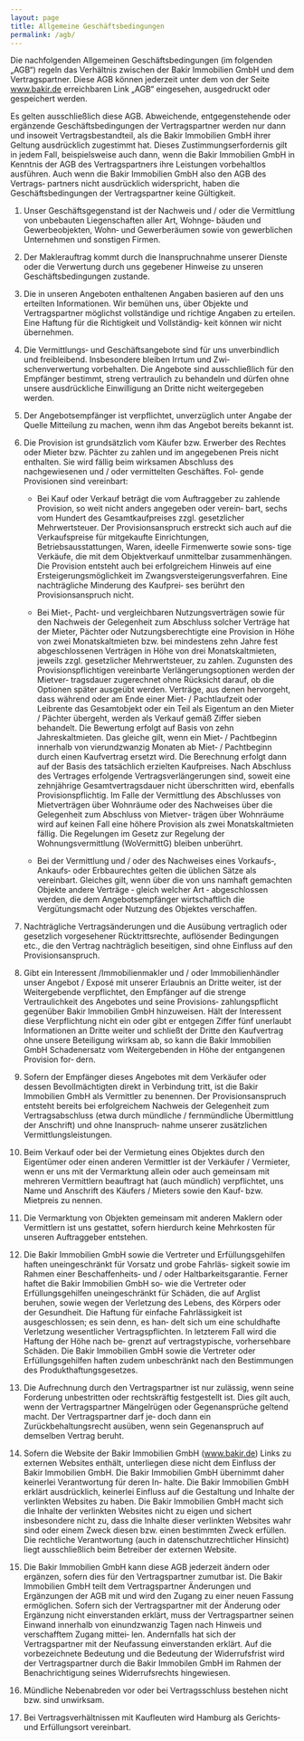 ```yaml
---
layout: page
title: Allgemeine Geschäftsbedingungen
permalink: /agb/
---
```


Die nachfolgenden Allgemeinen Geschäftsbedingungen (im folgenden „AGB“) regeln das Verhältnis zwischen der Bakir Immobilien GmbH und dem Vertragspartner. Diese AGB können jederzeit unter dem von der Seite www.bakir.de erreichbaren Link „AGB“ eingesehen, ausgedruckt oder gespeichert werden.

Es gelten ausschließlich diese AGB. Abweichende, entgegenstehende oder ergänzende Geschäftsbedingungen der Vertragspartner werden nur dann und insoweit Vertragsbestandteil, als die Bakir Immobilien GmbH ihrer Geltung ausdrücklich zugestimmt hat. Dieses Zustimmungserfordernis gilt in jedem Fall, beispielsweise auch dann, wenn die Bakir Immobilien GmbH in Kenntnis der AGB des Vertragspartners ihre Leistungen vorbehaltlos ausführen. Auch wenn die Bakir Immobilien GmbH also den AGB des Vertrags‐ partners nicht ausdrücklich widerspricht, haben die Geschäftsbedingungen der Vertragspartner keine Gültigkeit.

1. Unser Geschäftsgegenstand ist der Nachweis und / oder die Vermittlung von unbebauten Liegenschaften aller Art, Wohnge‐ bäuden und Gewerbeobjekten, Wohn‐ und Gewerberäumen sowie von gewerblichen Unternehmen und sonstigen Firmen.

2. Der Maklerauftrag kommt durch die Inanspruchnahme unserer Dienste oder die Verwertung durch uns gegebener Hinweise zu unseren Geschäftsbedingungen zustande.

3. Die in unseren Angeboten enthaltenen Angaben basieren auf den uns erteilten Informationen. Wir bemühen uns, über Objekte und Vertragspartner möglichst vollständige und richtige Angaben zu erteilen. Eine Haftung für die Richtigkeit und Vollständig‐ keit können wir nicht übernehmen.

4. Die Vermittlungs‐ und Geschäftsangebote sind für uns unverbindlich und freibleibend. Insbesondere bleiben Irrtum und Zwi‐ schenverwertung vorbehalten. Die Angebote sind ausschließlich für den Empfänger bestimmt, streng vertraulich zu behandeln und dürfen ohne unsere ausdrückliche Einwilligung an Dritte nicht weitergegeben werden.

5. Der Angebotsempfänger ist verpflichtet, unverzüglich unter Angabe der Quelle Mitteilung zu machen, wenn ihm das Angebot bereits bekannt ist.

6. Die Provision ist grundsätzlich vom Käufer bzw. Erwerber des Rechtes oder Mieter bzw. Pächter zu zahlen und im angegebenen Preis nicht enthalten. Sie wird fällig beim wirksamen Abschluss des nachgewiesenen und / oder vermittelten Geschäftes. Fol‐ gende Provisionen sind vereinbart:

	- Bei Kauf oder Verkauf beträgt die vom Auftraggeber zu zahlende Provision, so weit nicht anders angegeben oder verein‐ bart, sechs vom Hundert des Gesamtkaufpreises zzgl. gesetzlicher Mehrwertsteuer. Der Provisionsanspruch erstreckt sich auch auf die Verkaufspreise für mitgekaufte Einrichtungen, Betriebsausstattungen, Waren, ideelle Firmenwerte sowie sons‐ tige Verkäufe, die mit dem Objektverkauf unmittelbar zusammenhängen. Die Provision entsteht auch bei erfolgreichem Hinweis auf eine Ersteigerungsmöglichkeit im Zwangsversteigerungsverfahren. Eine nachträgliche Minderung des Kaufprei‐ ses berührt den Provisionsanspruch nicht.

	- Bei Miet‐, Pacht‐ und vergleichbaren Nutzungsverträgen sowie für den Nachweis der Gelegenheit zum Abschluss solcher Verträge hat der Mieter, Pächter oder Nutzungsberechtigte eine Provision in Höhe von zwei Monatskaltmieten bzw. bei mindestens zehn Jahre fest abgeschlossenen Verträgen in Höhe von drei Monatskaltmieten, jeweils zzgl. gesetzlicher Mehrwertsteuer, zu zahlen. Zugunsten des Provisionspflichtigen vereinbarte Verlängerungsoptionen werden der Mietver‐ tragsdauer zugerechnet ohne Rücksicht darauf, ob die Optionen später ausgeübt werden. Verträge, aus denen hervorgeht, dass während oder am Ende einer Miet‐ / Pachtlaufzeit oder Leibrente das Gesamtobjekt oder ein Teil als Eigentum an den Mieter / Pächter übergeht, werden als Verkauf gemäß Ziffer sieben behandelt. Die Bewertung erfolgt auf Basis von zehn Jahreskaltmieten. Das gleiche gilt, wenn ein Miet‐ / Pachtbeginn innerhalb von vierundzwanzig Monaten ab Miet‐ / Pachtbeginn durch einen Kaufvertrag ersetzt wird. Die Berechnung erfolgt dann auf der Basis des tatsächlich erzielten Kaufpreises. Nach Abschluss des Vertrages erfolgende Vertragsverlängerungen sind, soweit eine zehnjährige Gesamtvertragsdauer nicht überschritten wird, ebenfalls Provisionspflichtig. Im Falle der Vermittlung des Abschlusses von Mietverträgen über Wohnräume oder des Nachweises über die Gelegenheit zum Abschluss von Mietver‐ trägen über Wohnräume wird auf keinen Fall eine höhere Provision als zwei Monatskaltmieten fällig. Die Regelungen im Gesetz zur Regelung der Wohnungsvermittlung (WoVermittG) bleiben unberührt.

	- Bei der Vermittlung und / oder des Nachweises eines Vorkaufs‐, Ankaufs‐ oder Erbbaurechtes gelten die üblichen Sätze als vereinbart. Gleiches gilt, wenn über die von uns namhaft gemachten Objekte andere Verträge ‐ gleich welcher Art ‐ abgeschlossen werden, die dem Angebotsempfänger wirtschaftlich die Vergütungsmacht oder Nutzung des Objektes verschaffen.

7. Nachträgliche Vertragsänderungen und die Ausübung vertraglich oder gesetzlich vorgesehener Rücktrittsrechte, auflösender Bedingungen etc., die den Vertrag nachträglich beseitigen, sind ohne Einfluss auf den Provisionsanspruch.

8. Gibt ein Interessent /Immobilienmakler und / oder Immobilienhändler unser Angebot / Exposé mit unserer Erlaubnis an Dritte weiter, ist der Weitergebende verpflichtet, den Empfänger auf die strenge Vertraulichkeit des Angebotes und seine Provisions‐ zahlungspflicht gegenüber Bakir Immobilien GmbH hinzuweisen. Hält der Interessent diese Verpflichtung nicht ein oder gibt er entgegen Ziffer fünf unerlaubt Informationen an Dritte weiter und schließt der Dritte den Kaufvertrag ohne unsere Beteiligung wirksam ab, so kann die Bakir Immobilien GmbH Schadenersatz vom Weitergebenden in Höhe der entgangenen Provision for‐ dern.

9. Sofern der Empfänger dieses Angebotes mit dem Verkäufer oder dessen Bevollmächtigten direkt in Verbindung tritt, ist die Bakir Immobilien GmbH als Vermittler zu benennen. Der Provisionsanspruch entsteht bereits bei erfolgreichem Nachweis der Gelegenheit zum Vertragsabschluss (etwa durch mündliche / fernmündliche Übermittlung der Anschrift) und ohne Inanspruch‐ nahme unserer zusätzlichen Vermittlungsleistungen.

10. Beim Verkauf oder bei der Vermietung eines Objektes durch den Eigentümer oder einen anderen Vermittler ist der Verkäufer / Vermieter, wenn er uns mit der Vermarktung allein oder auch gemeinsam mit mehreren Vermittlern beauftragt hat (auch mündlich) verpflichtet, uns Name und Anschrift des Käufers / Mieters sowie den Kauf‐ bzw. Mietpreis zu nennen.

11. Die Vermarktung von Objekten gemeinsam mit anderen Maklern oder Vermittlern ist uns gestattet, sofern hierdurch keine Mehrkosten für unseren Auftraggeber entstehen.

12. Die Bakir Immobilien GmbH sowie die Vertreter und Erfüllungsgehilfen haften uneingeschränkt für Vorsatz und grobe Fahrläs‐ sigkeit sowie im Rahmen einer Beschaffenheits‐ und / oder Haltbarkeitsgarantie. Ferner haftet die Bakir Immobilien GmbH so‐ wie die Vertreter oder Erfüllungsgehilfen uneingeschränkt für Schäden, die auf Arglist beruhen, sowie wegen der Verletzung des Lebens, des Körpers oder der Gesundheit. Die Haftung für einfache Fahrlässigkeit ist ausgeschlossen; es sein denn, es han‐ delt sich um eine schuldhafte Verletzung wesentlicher Vertragspflichten. In letzterem Fall wird die Haftung der Höhe nach be‐ grenzt auf vertragstypische, vorhersehbare Schäden. Die Bakir Immobilien GmbH sowie die Vertreter oder Erfüllungsgehilfen haften zudem unbeschränkt nach den Bestimmungen des Produkthaftungsgesetzes.

13. Die Aufrechnung durch den Vertragspartner ist nur zulässig, wenn seine Forderung unbestritten oder rechtskräftig festgestellt ist. Dies gilt auch, wenn der Vertragspartner Mängelrügen oder Gegenansprüche geltend macht. Der Vertragspartner darf je‐ doch dann ein Zurückbehaltungsrecht ausüben, wenn sein Gegenanspruch auf demselben Vertrag beruht.

14. Sofern die Website der Bakir Immobilien GmbH (www.bakir.de) Links zu externen Websites enthält, unterliegen diese nicht dem Einfluss der Bakir Immobilien GmbH. Die Bakir Immobilien GmbH übernimmt daher keinerlei Verantwortung für deren In‐ halte. Die Bakir Immobilien GmbH erklärt ausdrücklich, keinerlei Einfluss auf die Gestaltung und Inhalte der verlinkten Websites zu haben. Die Bakir Immobilien GmbH macht sich die Inhalte der verlinkten Websites nicht zu eigen und sichert insbesondere nicht zu, dass die Inhalte dieser verlinkten Websites wahr sind oder einem Zweck diesen bzw. einen bestimmten Zweck erfüllen. Die rechtliche Verantwortung (auch in datenschutzrechtlicher Hinsicht) liegt ausschließlich beim Betreiber der externen Website.

15. Die Bakir Immobilien GmbH kann diese AGB jederzeit ändern oder ergänzen, sofern dies für den Vertragspartner zumutbar ist. Die Bakir Immobilien GmbH teilt dem Vertragspartner Änderungen und Ergänzungen der AGB mit und wird den Zugang zu einer neuen Fassung ermöglichen. Sofern sich der Vertragspartner mit der Änderung oder Ergänzung nicht einverstanden erklärt, muss der Vertragspartner seinen Einwand innerhalb von einundzwanzig Tagen nach Hinweis und verschafftem Zugang mittei‐ len. Andernfalls hat sich der Vertragspartner mit der Neufassung einverstanden erklärt. Auf die vorbezeichnete Bedeutung und die Bedeutung der Widerrufsfrist wird der Vertragspartner durch die Bakir Immobilen GmbH im Rahmen der Benachrichtigung seines Widerrufsrechts hingewiesen.

16. Mündliche Nebenabreden vor oder bei Vertragsschluss bestehen nicht bzw. sind unwirksam.

17. Bei Vertragsverhältnissen mit Kaufleuten wird Hamburg als Gerichts‐ und Erfüllungsort vereinbart.
